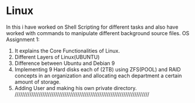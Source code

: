 # Linux
In this i have worked on Shell Scripting for different tasks and also have worked with commands to manipulate different background source files.
OS Assignment 1:
1) It explains the Core Functionalities of Linux.
2) Different Layers of Linux(UBUNTU)
3) Difference between Ubuntu and Debian 9
4) Implementing 9 Hard disks each of (2TB) using ZFS(POOL) and RAID concepts in an organization and allocating each department a certain amount of storage. 
5) Adding User and making his own private directory.
/////////////////////////////////////////////////////////////////////////
